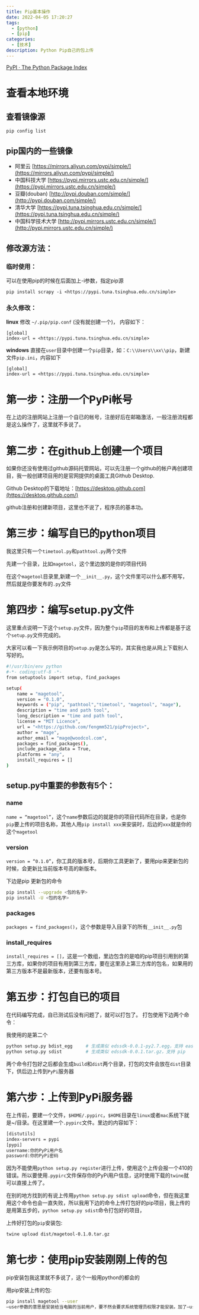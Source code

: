 ```yaml
---
title: Pip基本操作
date: 2022-04-05 17:20:27
tags:
  - [python]
  - [pip]
categories:
  - [技术]
description: Python Pip自己的包上传
---
```


[PyPI · The Python Package Index](https://pypi.org/)

# 查看本地环境

## 查看镜像源

```bash
pip config list
```

## pip国内的一些镜像

-   阿里云 [](https://mirrors.aliyun.com/pypi/simple/)[https://mirrors.aliyun.com/pypi/simple/](https://mirrors.aliyun.com/pypi/simple/)
-   中国科技大学 [](https://pypi.mirrors.ustc.edu.cn/simple/)[https://pypi.mirrors.ustc.edu.cn/simple/](https://pypi.mirrors.ustc.edu.cn/simple/)
-   豆瓣(douban) [](http://pypi.douban.com/simple/)[http://pypi.douban.com/simple/](http://pypi.douban.com/simple/)
-   清华大学 [](https://pypi.tuna.tsinghua.edu.cn/simple/)[https://pypi.tuna.tsinghua.edu.cn/simple/](https://pypi.tuna.tsinghua.edu.cn/simple/)
-   中国科学技术大学 [](http://pypi.mirrors.ustc.edu.cn/simple/)[http://pypi.mirrors.ustc.edu.cn/simple/](http://pypi.mirrors.ustc.edu.cn/simple/)

## 修改源方法：

### 临时使用：

可以在使用pip的时候在后面加上-i参数，指定pip源

```
pip install scrapy -i <https://pypi.tuna.tsinghua.edu.cn/simple>
```

### 永久修改：

**linux** 修改 `~/.pip/pip.conf` (没有就创建一个)， 内容如下：

```
[global]
index-url = <https://pypi.tuna.tsinghua.edu.cn/simple>
```

**windows** 直接在`user`目录中创建一个`pip`目录，如：`C:\\Users\\xx\\pip`，新建文件`pip.ini`，内容如下

```
[global]
index-url = <https://pypi.tuna.tsinghua.edu.cn/simple>
```

# 第一步：注册一个PyPi帐号

在上边的注册网站上注册一个自已的帐号，注册好后在邮箱激活，一般注册流程都是这么操作了，这里就不多说了。

# 第二步：在github上创建一个项目

如果你还没有使用过github源码托管网站，可以先注册一个github的帐户再创建项目，我一般创建项目用的是官网提供的桌面工具Github Desktop.

Github Desktop的下载地址：[](https://desktop.github.com/)[https://desktop.github.com](https://desktop.github.com/)

github注册和创建新项目，这里也不说了，程序员的基本功。

# 第三步：编写自已的python项目

我这里只有一个`timetool.py`和`pathtool.py`两个文件

先建一个目录，比如`magetool`，这个里边放的是你的项目代码

在这个`magetool`目录里,新建一个`__init__.py`，这个文件里可以什么都不用写，然后就是你要发布的`.py`文件

# 第四步：编写setup.py文件

这里重点说明一下这个`setup.py`文件，因为整个`pip`项目的发布和上传都是基于这个`setup.py`文件完成的。

大家可以看一下我示例项目的`setup.py`是怎么写的，其实我也是从网上下载别人写好的。

```bash
#!/usr/bin/env python
#-*- coding:utf-8 -*-
from setuptools import setup, find_packages

setup(
	name = "magetool",
	version = "0.1.0",
	keywords = ("pip", "pathtool","timetool", "magetool", "mage"),
	description = "time and path tool",
	long_description = "time and path tool",
	license = "MIT Licence",
	url = "<https://github.com/fengmm521/pipProject>",
	author = "mage",
	author_email = "mage@woodcol.com",
	packages = find_packages(),
	include_package_data = True,
	platforms = "any",
	install_requires = []
)
```

## setup.py中重要的参数有5个：

### name

`name = “magetool”`，这个`name`参数后边的就是你的项目代码所在目录，也是你`pip`要上传的项目名称，其他人用`pip install xxx`来安装时，后边的`xxx`就是你的这个`magetool`

### version

`version = “0.1.0”`，你工具的版本号，后期你工具更新了，要用pip来更新包的时候，会更新比当前版本号高的新版本。

下边是pip 更新包的命令

```bash
pip install --upgrade <包的名字>
pip install -U <包的名字>
```

### packages

`packages = find_packages()`，这个参数是导入目录下的所有`__init__.py`包

### install_requires

`install_requires = []`，这是一个数组，里边包含的是咱的pip项目引用到的第三方库，如果你的项目有用到第三方库，要在这里添上第三方库的包名，如果用的第三方版本不是最新版本，还要有版本号。

# 第五步：打包自已的项目

在代码编写完成，自已测试后没有问题了，就可以打包了。 打包使用下边两个命令：

我使用的是第二个

```bash
python setup.py bdist_egg     # 生成类似 edssdk-0.0.1-py2.7.egg，支持 easy_install
python setup.py sdist         # 生成类似 edssdk-0.0.1.tar.gz，支持 pip
```

两个命令打包好之后都会生成`build`和`dist`两个目录，打包的文件会放在`dist`目录下，供后边上传到`PyPi`服务器

# 第六步：上传到PyPi服务器

在上传前，要建一个文件，`$HOME/.pypirc`，`$HOME`目录在`linux`或者`mac`系统下就是~/目录。在这里建一个`.pypirc`文件。里边的内容如下：

```bash
[distutils]
index-servers = pypi
[pypi]
username:你的PyPi用户名
password:你的PyPi密码
```

因为不能使用`python setup.py register`进行上传，使用这个上传会报一个410的错误。所以要使用`.pypirc`文件保存你的PyPi用户信息，这时使用下载的`twine`就可以直接上传了。

在别的地方找到的有说上传用`python setup.py sdist upload`命令，但在我这里用这个命令也会一直失败，所以我用下边的命令上传打包好的pip项目，我上传的是用第五步的，`python setup.py sdist`命令打包好的项目，

上传好打包的`pip`安装包:

```bash
twine upload dist/magetool-0.1.0.tar.gz
```

# 第七步：使用pip安装刚刚上传的包

pip安装包我这里就不多说了，这个一般用python的都会的

用pip安装上传的包:

```bash
pip install magetool --user
–user参数的意思是安装给当电脑的当前用户，要不然会要求系统管理员权限才能安装。加了–user之后就不用sudo的管理员权限了。
```